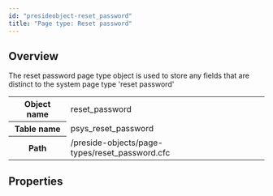 ```yaml
---
id: "presideobject-reset_password"
title: "Page type: Reset password"
---
```


## Overview


The reset password page type object is used to store any fields that are distinct to the system page type 'reset password'

<div class="table-responsive"><table class="table table-condensed"><tr><th>Object name</th><td>  reset_password</td></tr><tr><th>Table name</th><td>  psys_reset_password</td></tr><tr><th>Path</th><td>  /preside-objects/page-types/reset_password.cfc</td></tr></table></div>

## Properties


```luceescript

```